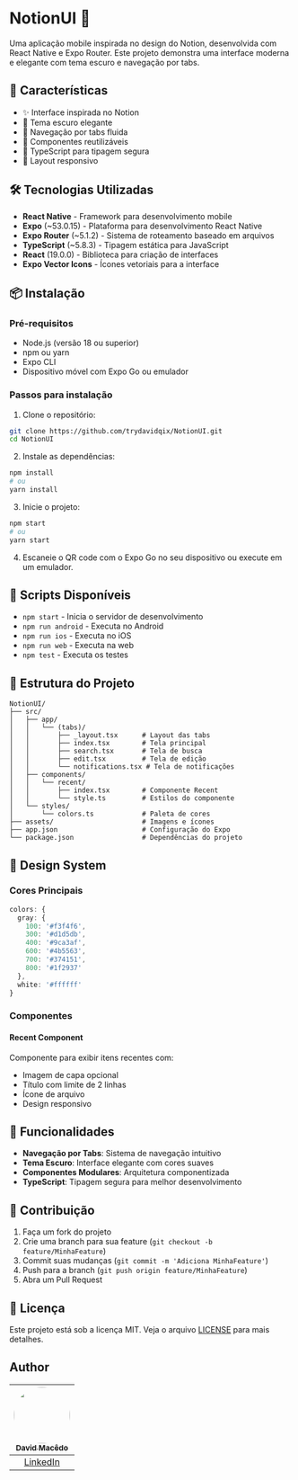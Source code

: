 # NotionUI 📱

Uma aplicação mobile inspirada no design do Notion, desenvolvida com React Native e Expo Router. Este projeto demonstra uma interface moderna e elegante com tema escuro e navegação por tabs.

## 🎯 Características

- ✨ Interface inspirada no Notion
- 🌙 Tema escuro elegante
- 📱 Navegação por tabs fluida
- 🎨 Componentes reutilizáveis
- 🔧 TypeScript para tipagem segura
- 📐 Layout responsivo

## 🛠️ Tecnologias Utilizadas

- **React Native** - Framework para desenvolvimento mobile
- **Expo** (~53.0.15) - Plataforma para desenvolvimento React Native
- **Expo Router** (~5.1.2) - Sistema de roteamento baseado em arquivos
- **TypeScript** (~5.8.3) - Tipagem estática para JavaScript
- **React** (19.0.0) - Biblioteca para criação de interfaces
- **Expo Vector Icons** - Ícones vetoriais para a interface

## 📦 Instalação

### Pré-requisitos
- Node.js (versão 18 ou superior)
- npm ou yarn
- Expo CLI
- Dispositivo móvel com Expo Go ou emulador

### Passos para instalação

1. Clone o repositório:
```bash
git clone https://github.com/trydavidqix/NotionUI.git
cd NotionUI
```

2. Instale as dependências:
```bash
npm install
# ou
yarn install
```

3. Inicie o projeto:
```bash
npm start
# ou
yarn start
```

4. Escaneie o QR code com o Expo Go no seu dispositivo ou execute em um emulador.

## 🚀 Scripts Disponíveis

- `npm start` - Inicia o servidor de desenvolvimento
- `npm run android` - Executa no Android
- `npm run ios` - Executa no iOS
- `npm run web` - Executa na web
- `npm test` - Executa os testes

## 📁 Estrutura do Projeto

```
NotionUI/
├── src/
│   ├── app/
│   │   └── (tabs)/
│   │       ├── _layout.tsx      # Layout das tabs
│   │       ├── index.tsx        # Tela principal
│   │       ├── search.tsx       # Tela de busca
│   │       ├── edit.tsx         # Tela de edição
│   │       └── notifications.tsx # Tela de notificações
│   ├── components/
│   │   └── recent/
│   │       ├── index.tsx        # Componente Recent
│   │       └── style.ts         # Estilos do componente
│   └── styles/
│       └── colors.ts            # Paleta de cores
├── assets/                      # Imagens e ícones
├── app.json                     # Configuração do Expo
└── package.json                 # Dependências do projeto
```

## 🎨 Design System

### Cores Principais
```typescript
colors: {
  gray: {
    100: '#f3f4f6',
    300: '#d1d5db', 
    400: '#9ca3af',
    600: '#4b5563',
    700: '#374151',
    800: '#1f2937'
  },
  white: '#ffffff'
}
```

### Componentes

#### Recent Component
Componente para exibir itens recentes com:
- Imagem de capa opcional
- Título com limite de 2 linhas
- Ícone de arquivo
- Design responsivo

## 📱 Funcionalidades

- **Navegação por Tabs**: Sistema de navegação intuitivo
- **Tema Escuro**: Interface elegante com cores suaves
- **Componentes Modulares**: Arquitetura componentizada
- **TypeScript**: Tipagem segura para melhor desenvolvimento

## 🤝 Contribuição

1. Faça um fork do projeto
2. Crie uma branch para sua feature (`git checkout -b feature/MinhaFeature`)
3. Commit suas mudanças (`git commit -m 'Adiciona MinhaFeature'`)
4. Push para a branch (`git push origin feature/MinhaFeature`)
5. Abra um Pull Request

## 📄 Licença

Este projeto está sob a licença MIT. Veja o arquivo [LICENSE](LICENSE) para mais detalhes.


## Author

| [<img src="https://avatars.githubusercontent.com/u/193255351?s=400&u=fc9352baf3193df4491c0a07d9b8a40ea0a82e9f&v=4" width="100" style="border-radius: 50%;"><br><sub>David Macêdo</sub>](https://github.com/trydavidqix) |
| :---------------------------------------------------------------------------------------------------------------------------------------: |
| [LinkedIn](https://www.linkedin.com/in/trydavidqix/) |
